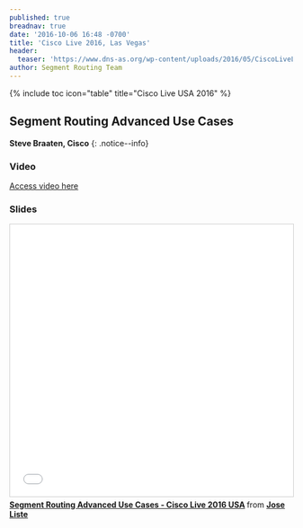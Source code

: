 ```yaml
---
published: true
breadnav: true
date: '2016-10-06 16:48 -0700'
title: 'Cisco Live 2016, Las Vegas'
header:
  teaser: 'https://www.dns-as.org/wp-content/uploads/2016/05/CiscoLiveLasVegas2016.jpg'
author: Segment Routing Team
---
```

{% include toc icon="table" title="Cisco Live USA 2016" %}


## Segment Routing Advanced Use Cases    


**Steve Braaten, Cisco**
{: .notice--info}  

### Video

[Access video here](https://www.ciscolive.com/online/connect/sessionDetail.ww?SESSION_ID=90888&backBtn=true)


### Slides

<iframe src="//www.slideshare.net/slideshow/embed_code/key/eusA0F2OgUehhU" width="595" height="485" frameborder="0" marginwidth="0" marginheight="0" scrolling="no" style="border:1px solid #CCC; border-width:1px; margin-bottom:5px; max-width: 100%;" allowfullscreen> </iframe> <div style="margin-bottom:5px"> <strong> <a href="//www.slideshare.net/JoseListe/segment-routing-advanced-use-cases-cisco-live-2016-usa" title="Segment Routing Advanced Use Cases - Cisco Live 2016 USA" target="_blank">Segment Routing Advanced Use Cases - Cisco Live 2016 USA</a> </strong> from <strong><a target="_blank" href="//www.slideshare.net/JoseListe">Jose Liste</a></strong> </div>
